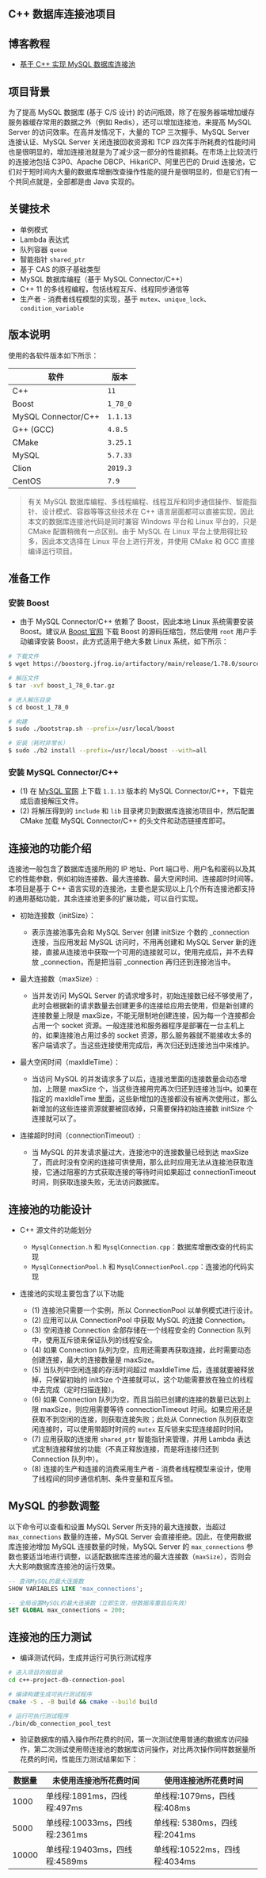 ## C++ 数据库连接池项目

## 博客教程

- [基于 C++ 实现 MySQL 数据库连接池](https://www.techgrow.cn/posts/993ae2e0.html)

## 项目背景

为了提高 MySQL 数据库 (基于 C/S 设计) 的访问瓶颈，除了在服务器端增加缓存服务器缓存常用的数据之外（例如 Redis），还可以增加连接池，来提高 MySQL Server 的访问效率。在高并发情况下，大量的 TCP 三次握手、MySQL Server 连接认证、MySQL Server 关闭连接回收资源和 TCP 四次挥手所耗费的性能时间也是很明显的，增加连接池就是为了减少这一部分的性能损耗。在市场上比较流行的连接池包括 C3P0、Apache DBCP、HikariCP、阿里巴巴的 Druid 连接池，它们对于短时间内大量的数据库增删改查操作性能的提升是很明显的，但是它们有一个共同点就是，全部都是由 Java 实现的。

## 关键技术

- 单例模式
- Lambda 表达式
- 队列容器 `queue`
- 智能指针 `shared_ptr`
- 基于 CAS 的原子基础类型
- MySQL 数据库编程（基于 MySQL Connector/C++）
- C++ 11 的多线程编程，包括线程互斥、线程同步通信等
- 生产者 - 消费者线程模型的实现，基于 `mutex`、`unique_lock`、`condition_variable`

## 版本说明

使用的各软件版本如下所示：

| 软件                | 版本     |
| ------------------- | -------- |
| C++                 | `11`     |
| Boost               | `1_78_0` |
| MySQL Connector/C++ | `1.1.13` |
| G++ (GCC)           | `4.8.5`  |
| CMake               | `3.25.1` |
| MySQL               | `5.7.33` |
| Clion               | `2019.3` |
| CentOS              | `7.9`    |

> 有关 MySQL 数据库编程、多线程编程、线程互斥和同步通信操作、智能指针、设计模式、容器等等这些技术在 C++ 语言层面都可以直接实现，因此本文的数据库连接池代码是同时兼容 Windows 平台和 Linux 平台的，只是 CMake 配置稍微有一点区别。由于 MySQL 在 Linux 平台上使用得比较多，因此本文选择在 Linux 平台上进行开发，并使用 CMake 和 GCC 直接编译运行项目。

## 准备工作

### 安装 Boost

- 由于 MySQL Connector/C++ 依赖了 Boost，因此本地 Linux 系统需要安装 Boost。建议从 [Boost 官网](https://www.boost.org/users/download/) 下载 Boost 的源码压缩包，然后使用 `root` 用户手动编译安装 Boost，此方式适用于绝大多数 Linux 系统，如下所示：

``` sh
# 下载文件
$ wget https://boostorg.jfrog.io/artifactory/main/release/1.78.0/source/boost_1_78_0.tar.gz

# 解压文件
$ tar -xvf boost_1_78_0.tar.gz

# 进入解压目录
$ cd boost_1_78_0

# 构建
$ sudo ./bootstrap.sh --prefix=/usr/local/boost

# 安装（耗时非常长）
$ sudo ./b2 install --prefix=/usr/local/boost --with=all
```

### 安装 MySQL Connector/C++

- (1) 在 [MySQL 官网](https://dev.mysql.com/downloads/connector/cpp/) 上下载 `1.1.13` 版本的 MySQL Connector/C++，下载完成后直接解压文件。
- (2) 将解压得到的 `include` 和 `lib` 目录拷贝到数据库连接池项目中，然后配置 CMake 加载 MySQL Connector/C++ 的头文件和动态链接库即可。

## 连接池的功能介绍

连接池一般包含了数据库连接所用的 IP 地址、Port 端口号、用户名和密码以及其它的性能参数，例如初始连接数、最大连接数、最大空闲时间、连接超时时间等。本项目是基于 C++ 语言实现的连接池，主要也是实现以上几个所有连接池都支持的通用基础功能，其余连接池更多的扩展功能，可以自行实现。

- 初始连接数（initSize）：
    - 表示连接池事先会和 MySQL Server 创建 initSize 个数的 _connection 连接，当应用发起 MySQL 访问时，不用再创建和 MySQL Server 新的连接，直接从连接池中获取一个可用的连接就可以，使用完成后，并不去释放 _connection，而是把当前 _connection 再归还到连接池当中。

- 最大连接数（maxSize）:
    - 当并发访问 MySQL Server 的请求增多时，初始连接数已经不够使用了，此时会根据新的请求数量去创建更多的连接给应用去使用，但是新创建的连接数量上限是 maxSize，不能无限制地创建连接，因为每一个连接都会占用一个 socket 资源。一般连接池和服务器程序是部署在一台主机上的，如果连接池占用过多的 socket 资源，那么服务器就不能接收太多的客户端请求了。当这些连接使用完成后，再次归还到连接池当中来维护。

- 最大空闲时间（maxIdleTime）：
    - 当访问 MySQL 的并发请求多了以后，连接池里面的连接数量会动态增加，上限是 maxSize 个，当这些连接用完再次归还到连接池当中。如果在指定的 maxIdleTime 里面，这些新增加的连接都没有被再次使用过，那么新增加的这些连接资源就要被回收掉，只需要保持初始连接数 initSize 个连接就可以了。

- 连接超时时间（connectionTimeout）:
    - 当 MySQL 的并发请求量过大，连接池中的连接数量已经到达 maxSize 了，而此时没有空闲的连接可供使用，那么此时应用无法从连接池获取连接，它通过阻塞的方式获取连接的等待时间如果超过 connectionTimeout 时间，则获取连接失败，无法访问数据库。

## 连接池的功能设计

- C++ 源文件的功能划分
    - `MysqlConnection.h` 和 `MysqlConnection.cpp`：数据库增删改查的代码实现
    - `MysqlConnectionPool.h` 和 `MysqlConnectionPool.cpp`：连接池的代码实现

- 连接池的实现主要包含了以下功能
    - (1) 连接池只需要一个实例，所以 ConnectionPool 以单例模式进行设计。
    - (2) 应用可以从 ConnectionPool 中获取 MySQL 的连接 Connection。
    - (3) 空闲连接 Connection 全部存储在一个线程安全的 Connection 队列中，使用互斥锁来保证队列的线程安全。
    - (4) 如果 Connection 队列为空，应用还需要再获取连接，此时需要动态创建连接，最大的连接数量是 maxSize。
    - (5) 当队列中空闲连接的存活时间超过 maxIdleTime 后，连接就要被释放掉，只保留初始的 initSize 个连接就可以，这个功能需要放在独立的线程中去完成（定时扫描连接）。
    - (6) 如果 Connection 队列为空，而且当前已创建的连接的数量已达到上限 maxSize，则应用需要等待 connectionTimeout 时间。如果应用还是获取不到空闲的连接，则获取连接失败；此处从 Connection 队列获取空闲连接时，可以使用带超时时间的 `mutex` 互斥锁来实现连接超时时间。
    - (7) 应用获取的连接用 `shared_ptr` 智能指针来管理，并用 Lambda 表达式定制连接释放的功能（不真正释放连接，而是将连接归还到 Connection 队列中）。
    - (8) 连接的生产和连接的消费采用生产者 - 消费者线程模型来设计，使用了线程间的同步通信机制、条件变量和互斥锁。

## MySQL 的参数调整

以下命令可以查看和设置 MySQL Server 所支持的最大连接数，当超过 `max_connections` 数量的连接，MySQL Server 会直接拒绝。因此，在使用数据库连接池增加 MySQL 连接数量的时候，MySQL Server 的 `max_connections` 参数也要适当地进行调整，以适配数据库连接池的最大连接数（`maxSize`），否则会大大影响数据库连接池的运行效果。

``` sql
-- 查询MySQL的最大连接数
SHOW VARIABLES LIKE 'max_connections';

-- 全局设置MySQL的最大连接数（立即生效，但数据库重启后失效）
SET GLOBAL max_connections = 200;
```

## 连接池的压力测试

- 编译测试代码，生成并运行可执行测试程序

``` sh
# 进入项目的根目录
cd c++-project-db-connection-pool

# 编译构建生成可执行测试程序
cmake -S . -B build && cmake --build build

# 运行可执行测试程序
./bin/db_connection_pool_test
```

- 验证数据库的插入操作所花费的时间，第一次测试使用普通的数据库访问操作，第二次测试使用带连接池的数据库访问操作，对比两次操作同样数据量所花费的时间，性能压力测试结果如下：

| 数据量 | 未使用连接池所花费时间        | 使用连接池所花费时间          |
| ------ | ----------------------------- | ----------------------------- |
| 1000   | 单线程:1891ms，四线程:497ms   | 单线程:1079ms，四线程:408ms   |
| 5000   | 单线程:10033ms，四线程:2361ms | 单线程: 5380ms，四线程:2041ms |
| 10000  | 单线程:19403ms，四线程:4589ms | 单线程:10522ms，四线程:4034ms |
